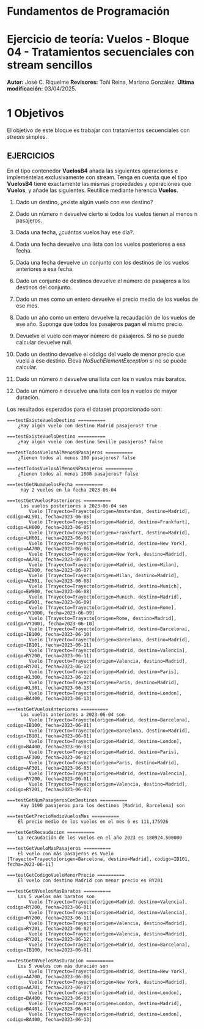 # Fundamentos de Programación
# Ejercicio de teoría: Vuelos - Bloque 04 - Tratamientos secuenciales con stream sencillos

**Autor:** José C. Riquelme 
**Revisores:**  Toñi Reina, Mariano González. 
**Última modificación:** 03/04/2025.


# **1 Objetivos**

El objetivo de este bloque es trabajar con tratamientos secuenciales con *stream* simples.


## EJERCICIOS

En el tipo contenedor **VuelosB4** añada las siguientes operaciones e impleméntelas exclusivamente con stream.  Tenga en cuenta que el tipo **VuelosB4** tiene exactamente las mismas propiedades y operaciones que **Vuelos**, y añade las siguientes. Reutilice mediante herencia **Vuelos**. 


1.	Dado un destino, ¿existe algún vuelo con ese destino?

2.	Dado un número n devuelve cierto si todos los vuelos tienen al menos n pasajeros.

3.	Dada una fecha, ¿cuántos vuelos hay ese día?. 

4.	Dada una fecha devuelve una lista con los vuelos posteriores a esa fecha.

5.	Dada una fecha devuelve un conjunto con los destinos de los vuelos anteriores a esa fecha.

6.	Dado un conjunto de destinos devuelve el número de pasajeros a los destinos del conjunto.

7.	Dado un mes como un entero devuelve el precio medio de los vuelos de ese mes.

8.	Dado un año como un entero devuelve la recaudación de los vuelos de ese año. Suponga que todos los pasajeros pagan el mismo precio.

9.	Devuelve el vuelo con mayor número de pasajeros. Si no se puede calcular devuelve null.

10.	Dado un destino devuelve el código del vuelo de menor precio que vuela a ese destino. Eleva *NoSuchElementException* si no se puede calcular.

11.	Dado un número *n* devuelve una lista con los n vuelos más baratos.

12.	Dado un número *n* devuelve una lista con los n vuelos de mayor duración.


Los resultados esperados para el dataset proporcionado son:

```
===testExisteVueloDestino ==========
	¿Hay algún vuelo con destino Madrid pasajeros? true

===testExisteVueloDestino ==========
	¿Hay algún vuelo con destino Seville pasajeros? false

===testTodosVuelosAlMenosNPasajeros ==========
	¿Tienen todos al menos 100 pasajeros? false

===testTodosVuelosAlMenosNPasajeros ==========
	¿Tienen todos al menos 1000 pasajeros? false

===testGetNumVuelosFecha ==========
	 Hay 2 vuelos en la fecha 2023-06-04

===testGetVuelosPosteriores ==========
	 Los vuelos posteriores a 2023-06-04 son 
		Vuelo [Trayecto=Trayecto[origen=Amsterdam, destino=Madrid], codigo=KL501, fecha=2023-06-05]
		Vuelo [Trayecto=Trayecto[origen=Madrid, destino=Frankfurt], codigo=LH600, fecha=2023-06-05]
		Vuelo [Trayecto=Trayecto[origen=Frankfurt, destino=Madrid], codigo=LH601, fecha=2023-06-06]
		Vuelo [Trayecto=Trayecto[origen=Madrid, destino=New York], codigo=AA700, fecha=2023-06-06]
		Vuelo [Trayecto=Trayecto[origen=New York, destino=Madrid], codigo=AA701, fecha=2023-06-07]
		Vuelo [Trayecto=Trayecto[origen=Madrid, destino=Milan], codigo=AZ800, fecha=2023-06-07]
		Vuelo [Trayecto=Trayecto[origen=Milan, destino=Madrid], codigo=AZ801, fecha=2023-06-08]
		Vuelo [Trayecto=Trayecto[origen=Madrid, destino=Munich], codigo=EW900, fecha=2023-06-08]
		Vuelo [Trayecto=Trayecto[origen=Munich, destino=Madrid], codigo=EW901, fecha=2023-06-09]
		Vuelo [Trayecto=Trayecto[origen=Madrid, destino=Rome], codigo=VY1000, fecha=2023-06-09]
		Vuelo [Trayecto=Trayecto[origen=Rome, destino=Madrid], codigo=VY1001, fecha=2023-06-10]
		Vuelo [Trayecto=Trayecto[origen=Madrid, destino=Barcelona], codigo=IB100, fecha=2023-06-10]
		Vuelo [Trayecto=Trayecto[origen=Barcelona, destino=Madrid], codigo=IB101, fecha=2023-06-11]
		Vuelo [Trayecto=Trayecto[origen=Madrid, destino=Valencia], codigo=RY200, fecha=2023-06-11]
		Vuelo [Trayecto=Trayecto[origen=Valencia, destino=Madrid], codigo=RY201, fecha=2023-06-12]
		Vuelo [Trayecto=Trayecto[origen=Madrid, destino=Paris], codigo=KL300, fecha=2023-06-12]
		Vuelo [Trayecto=Trayecto[origen=Paris, destino=Madrid], codigo=KL301, fecha=2023-06-13]
		Vuelo [Trayecto=Trayecto[origen=Madrid, destino=London], codigo=BA400, fecha=2023-06-13]

===testGetVuelosAnteriores ==========
	 Los vuelos anteriores a 2023-06-04 son 
		Vuelo [Trayecto=Trayecto[origen=Madrid, destino=Barcelona], codigo=IB100, fecha=2023-06-01]
		Vuelo [Trayecto=Trayecto[origen=Barcelona, destino=Madrid], codigo=IB101, fecha=2023-06-01]
		Vuelo [Trayecto=Trayecto[origen=Madrid, destino=London], codigo=BA400, fecha=2023-06-03]
		Vuelo [Trayecto=Trayecto[origen=Madrid, destino=Paris], codigo=AF300, fecha=2023-06-02]
		Vuelo [Trayecto=Trayecto[origen=Paris, destino=Madrid], codigo=AF301, fecha=2023-06-03]
		Vuelo [Trayecto=Trayecto[origen=Madrid, destino=Valencia], codigo=RY200, fecha=2023-06-01]
		Vuelo [Trayecto=Trayecto[origen=Valencia, destino=Madrid], codigo=RY201, fecha=2023-06-02]

===testGetNumPasajerosConDestinos ==========
	 Hay 1190 pasajeros para los destinos [Madrid, Barcelona] son 

===testGetPrecioMedioVuelosMes ==========
	El precio medio de los vuelos en el mes 6 es 111,175926 

===testGetRecaudacion ==========
	La recaudación de los vuelos en el año 2023 es 180924,500000 

===testGetVueloMasPasajeros ==========
	El vuelo con más pasajeros es Vuelo [Trayecto=Trayecto[origen=Barcelona, destino=Madrid], codigo=IB101, fecha=2023-06-11]

===testGetCodigoVueloMenorPrecio ==========
	El vuelo con destino Madrid con menor precio es RY201

===testGetNVuelosMasBaratos ==========
	Los 5 vuelos más baratos son
		Vuelo [Trayecto=Trayecto[origen=Madrid, destino=Valencia], codigo=RY200, fecha=2023-06-01]
		Vuelo [Trayecto=Trayecto[origen=Madrid, destino=Valencia], codigo=RY200, fecha=2023-06-11]
		Vuelo [Trayecto=Trayecto[origen=Valencia, destino=Madrid], codigo=RY201, fecha=2023-06-02]
		Vuelo [Trayecto=Trayecto[origen=Valencia, destino=Madrid], codigo=RY201, fecha=2023-06-12]
		Vuelo [Trayecto=Trayecto[origen=Madrid, destino=Barcelona], codigo=IB100, fecha=2023-06-01]

===testGetNVuelosMasDuracion ==========
	Los 5 vuelos con más duración son
		Vuelo [Trayecto=Trayecto[origen=Madrid, destino=New York], codigo=AA700, fecha=2023-06-06]
		Vuelo [Trayecto=Trayecto[origen=New York, destino=Madrid], codigo=AA701, fecha=2023-06-07]
		Vuelo [Trayecto=Trayecto[origen=Madrid, destino=London], codigo=BA400, fecha=2023-06-03]
		Vuelo [Trayecto=Trayecto[origen=London, destino=Madrid], codigo=BA401, fecha=2023-06-04]
		Vuelo [Trayecto=Trayecto[origen=Madrid, destino=London], codigo=BA400, fecha=2023-06-13]
```
